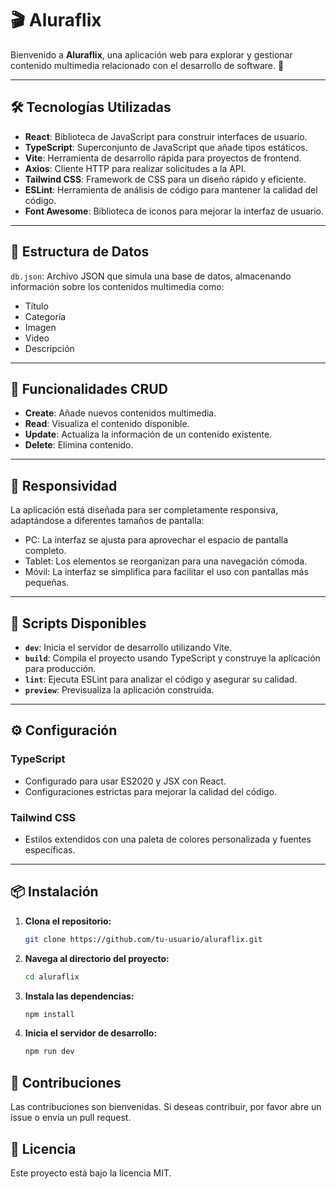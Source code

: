 # 🎬 Aluraflix

Bienvenido a **Aluraflix**, una aplicación web para explorar y gestionar contenido multimedia relacionado con el desarrollo de software. 🚀

---

## 🛠️ Tecnologías Utilizadas
- **React**: Biblioteca de JavaScript para construir interfaces de usuario.
- **TypeScript**: Superconjunto de JavaScript que añade tipos estáticos.
- **Vite**: Herramienta de desarrollo rápida para proyectos de frontend.
- **Axios**: Cliente HTTP para realizar solicitudes a la API.
- **Tailwind CSS**: Framework de CSS para un diseño rápido y eficiente.
- **ESLint**: Herramienta de análisis de código para mantener la calidad del código.
- **Font Awesome**: Biblioteca de iconos para mejorar la interfaz de usuario.

---

## 📂 Estructura de Datos
`db.json`: Archivo JSON que simula una base de datos, almacenando información sobre los contenidos multimedia como:
- Título
- Categoría
- Imagen
- Video
- Descripción

---

## 🔄 Funcionalidades CRUD
- **Create**: Añade nuevos contenidos multimedia.
- **Read**: Visualiza el contenido disponible.
- **Update**: Actualiza la información de un contenido existente.
- **Delete**: Elimina contenido.

---

## 📱 Responsividad
La aplicación está diseñada para ser completamente responsiva, adaptándose a diferentes tamaños de pantalla:

- PC: La interfaz se ajusta para aprovechar el espacio de pantalla completo.
- Tablet: Los elementos se reorganizan para una navegación cómoda.
- Móvil: La interfaz se simplifica para facilitar el uso con pantallas más pequeñas.

---

## 🚀 Scripts Disponibles
- **`dev`**: Inicia el servidor de desarrollo utilizando Vite.
- **`build`**: Compila el proyecto usando TypeScript y construye la aplicación para producción.
- **`lint`**: Ejecuta ESLint para analizar el código y asegurar su calidad.
- **`preview`**: Previsualiza la aplicación construida.

---

## ⚙️ Configuración

### **TypeScript**
- Configurado para usar ES2020 y JSX con React.
- Configuraciones estrictas para mejorar la calidad del código.

### **Tailwind CSS**
- Estilos extendidos con una paleta de colores personalizada y fuentes específicas.

---

## 📦 Instalación

1. **Clona el repositorio:**
   ```bash
   git clone https://github.com/tu-usuario/aluraflix.git
2. **Navega al directorio del proyecto:**
   ```bash
   cd aluraflix
4. **Instala las dependencias:**
   ```bash
   npm install
5. **Inicia el servidor de desarrollo:**
   ```bash
   npm run dev

## 🤝 Contribuciones
Las contribuciones son bienvenidas. Si deseas contribuir, por favor abre un issue o envía un pull request.

## 📜 Licencia
Este proyecto está bajo la licencia MIT.
